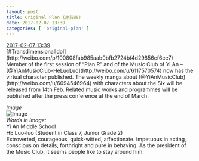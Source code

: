 ```yaml
---
layout: post
title: Original Plan (原际画)
date: 2017-02-07 13:39
categories: [ 'original-plan' ]
---
```


<div class="weibo-info">
  <a href="http://weibo.com/5626539553/EuqmJeklg">2017-02-07 13:39</a>
</div>
[#TransdimensionalIdol](http://weibo.com/p/100808fab985aab0bfb2724bf4d29856cf6ee7) Member of the first session of “Plan R” and of the Music Club of Yi An – [@YiAnMusicClub-HeLuoLuo](http://weibo.com/u/6117570574) now has the virtual character published. The weekly manga about [@YiAnMusicClub](http://weibo.com/u/6094546964) with characters about the Six will be released from 14th Feb. Related music works and programmes will be published after the press conference at the end of March.

<!-- more -->

*Image*  
![Image](https://wx4.sinaimg.cn/mw690/0068MnXXgy1fchun0km9vj31kw1cqnpd.jpg)  
*Words in image:*  
Yi An Middle School  
HE Luo-luo (Student in Class 7, Junior Grade 2)  
Extroverted, courageous, quick-witted, affectionate. Impetuous in acting, conscious on details, forthright and pure in behaving. As the president of the Music Club, it seems people like to stay around him.
